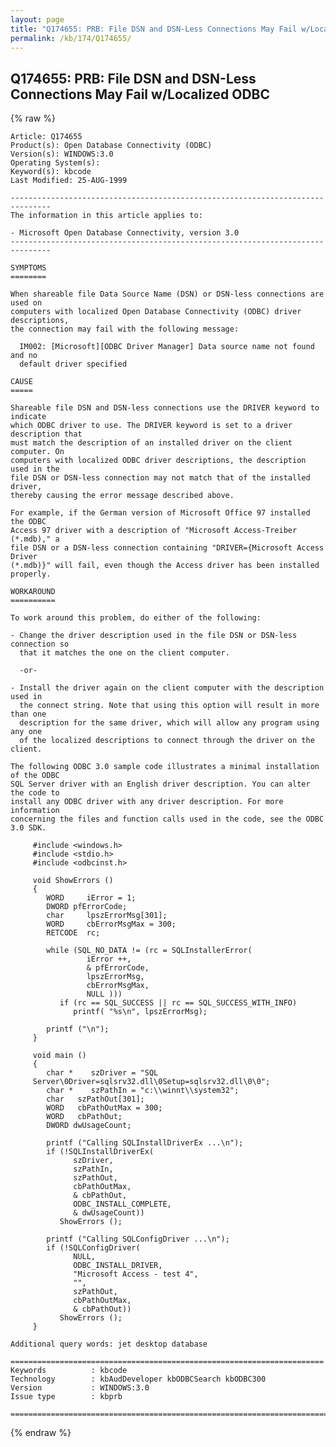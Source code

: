 ```yaml
---
layout: page
title: "Q174655: PRB: File DSN and DSN-Less Connections May Fail w/Localized ODBC"
permalink: /kb/174/Q174655/
---
```


## Q174655: PRB: File DSN and DSN-Less Connections May Fail w/Localized ODBC

{% raw %}

	Article: Q174655
	Product(s): Open Database Connectivity (ODBC)
	Version(s): WINDOWS:3.0
	Operating System(s): 
	Keyword(s): kbcode
	Last Modified: 25-AUG-1999
	
	-------------------------------------------------------------------------------
	The information in this article applies to:
	
	- Microsoft Open Database Connectivity, version 3.0 
	-------------------------------------------------------------------------------
	
	SYMPTOMS
	========
	
	When shareable file Data Source Name (DSN) or DSN-less connections are used on
	computers with localized Open Database Connectivity (ODBC) driver descriptions,
	the connection may fail with the following message:
	
	  IM002: [Microsoft][ODBC Driver Manager] Data source name not found and no
	  default driver specified
	
	CAUSE
	=====
	
	Shareable file DSN and DSN-less connections use the DRIVER keyword to indicate
	which ODBC driver to use. The DRIVER keyword is set to a driver description that
	must match the description of an installed driver on the client computer. On
	computers with localized ODBC driver descriptions, the description used in the
	file DSN or DSN-less connection may not match that of the installed driver,
	thereby causing the error message described above.
	
	For example, if the German version of Microsoft Office 97 installed the ODBC
	Access 97 driver with a description of "Microsoft Access-Treiber (*.mdb)," a
	file DSN or a DSN-less connection containing "DRIVER={Microsoft Access Driver
	(*.mdb)}" will fail, even though the Access driver has been installed properly.
	
	WORKAROUND
	==========
	
	To work around this problem, do either of the following:
	
	- Change the driver description used in the file DSN or DSN-less connection so
	  that it matches the one on the client computer.
	
	  -or-
	
	- Install the driver again on the client computer with the description used in
	  the connect string. Note that using this option will result in more than one
	  description for the same driver, which will allow any program using any one
	  of the localized descriptions to connect through the driver on the client.
	
	The following ODBC 3.0 sample code illustrates a minimal installation of the ODBC
	SQL Server driver with an English driver description. You can alter the code to
	install any ODBC driver with any driver description. For more information
	concerning the files and function calls used in the code, see the ODBC 3.0 SDK.
	
	     #include <windows.h>
	     #include <stdio.h>
	     #include <odbcinst.h>
	
	     void ShowErrors ()
	     {
	        WORD     iError = 1;
	        DWORD pfErrorCode;
	        char     lpszErrorMsg[301];
	        WORD     cbErrorMsgMax = 300;
	        RETCODE  rc;
	
	        while (SQL_NO_DATA != (rc = SQLInstallerError(
	                 iError ++,
	                 & pfErrorCode,
	                 lpszErrorMsg,
	                 cbErrorMsgMax,
	                 NULL )))
	           if (rc == SQL_SUCCESS || rc == SQL_SUCCESS_WITH_INFO)
	              printf( "%s\n", lpszErrorMsg);
	
	        printf ("\n");
	     }
	
	     void main ()
	     {
	        char *    szDriver = "SQL
	     Server\0Driver=sqlsrv32.dll\0Setup=sqlsrv32.dll\0\0";
	        char *    szPathIn = "c:\\winnt\\system32";
	        char   szPathOut[301];
	        WORD   cbPathOutMax = 300;
	        WORD   cbPathOut;
	        DWORD dwUsageCount;
	
	        printf ("Calling SQLInstallDriverEx ...\n");
	        if (!SQLInstallDriverEx(
	              szDriver,
	              szPathIn,
	              szPathOut,
	              cbPathOutMax,
	              & cbPathOut,
	              ODBC_INSTALL_COMPLETE,
	              & dwUsageCount))
	           ShowErrors ();
	
	        printf ("Calling SQLConfigDriver ...\n");
	        if (!SQLConfigDriver(
	              NULL,
	              ODBC_INSTALL_DRIVER,
	              "Microsoft Access - test 4",
	              "",
	              szPathOut,
	              cbPathOutMax,
	              & cbPathOut))
	           ShowErrors ();
	     }
	
	Additional query words: jet desktop database
	
	======================================================================
	Keywords          : kbcode 
	Technology        : kbAudDeveloper kbODBCSearch kbODBC300
	Version           : WINDOWS:3.0
	Issue type        : kbprb
	
	=============================================================================
	

{% endraw %}
